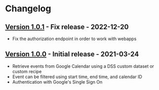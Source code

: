 # Changelog

## [Version 1.0.1](https://github.com/dataiku/dss-plugin-google-calendar/releases/tag/v1.0.1) - Fix release - 2022-12-20

- Fix the authorization endpoint in order to work with webapps

## [Version 1.0.0](https://github.com/dataiku/dss-plugin-google-calendar/releases/tag/v1.0.0) - Initial release - 2021-03-24

- Retrieve events from Google Calendar using a DSS custom dataset or custom recipe
- Event can be filtered using start time, end time, and calendar ID
- Authentication with Google's Single Sign On

